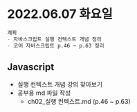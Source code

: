 # 2022.06.07 화요일

```markdown
계획 
- 자바스크립트 실행 컨텍스트 개념 정리
- 코어 자바스크립트 p.46 ~ p.63 정리
```

## Javascript 

- 실행 컨텍스트 개념 강의 찾아보기
- 공부용 md 파일 작성
  - ch02_실행 컨텍스트.md (p.46 ~ p.63)	
